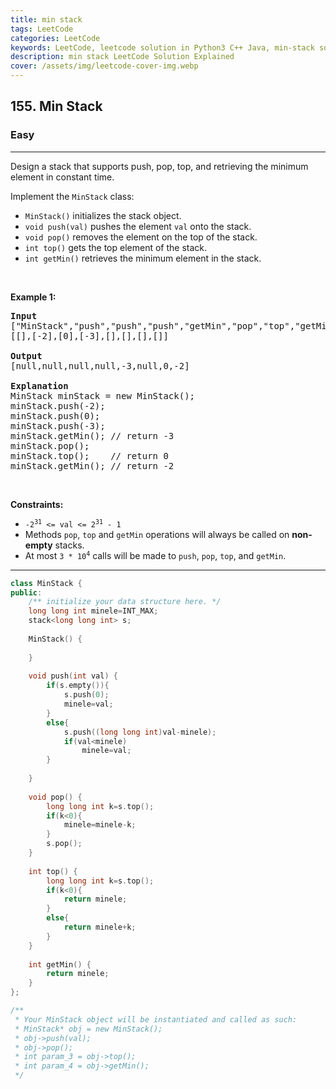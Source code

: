 ```yaml
---
title: min stack
tags: LeetCode
categories: LeetCode
keywords: LeetCode, leetcode solution in Python3 C++ Java, min-stack solution
description: min stack LeetCode Solution Explained
cover: /assets/img/leetcode-cover-img.webp
---
```



<h2>155. Min Stack</h2><h3>Easy</h3><hr><div><p>Design a stack that supports push, pop, top, and retrieving the minimum element in constant time.</p>

<p>Implement the <code>MinStack</code> class:</p>

<ul>
	<li><code>MinStack()</code> initializes the stack object.</li>
	<li><code>void push(val)</code> pushes the element <code>val</code> onto the stack.</li>
	<li><code>void pop()</code> removes the element on the top of the stack.</li>
	<li><code>int top()</code> gets the top element of the stack.</li>
	<li><code>int getMin()</code> retrieves the minimum element in the stack.</li>
</ul>

<p>&nbsp;</p>
<p><strong>Example 1:</strong></p>

<pre><strong>Input</strong>
["MinStack","push","push","push","getMin","pop","top","getMin"]
[[],[-2],[0],[-3],[],[],[],[]]

<strong>Output</strong>
[null,null,null,null,-3,null,0,-2]

<strong>Explanation</strong>
MinStack minStack = new MinStack();
minStack.push(-2);
minStack.push(0);
minStack.push(-3);
minStack.getMin(); // return -3
minStack.pop();
minStack.top();    // return 0
minStack.getMin(); // return -2
</pre>

<p>&nbsp;</p>
<p><strong>Constraints:</strong></p>

<ul>
	<li><code>-2<sup>31</sup> &lt;= val &lt;= 2<sup>31</sup> - 1</code></li>
	<li>Methods <code>pop</code>, <code>top</code> and <code>getMin</code> operations will always be called on <strong>non-empty</strong> stacks.</li>
	<li>At most <code>3 * 10<sup>4</sup></code> calls will be made to <code>push</code>, <code>pop</code>, <code>top</code>, and <code>getMin</code>.</li>
</ul>
</div>

---




```cpp
class MinStack {
public:
    /** initialize your data structure here. */
    long long int minele=INT_MAX;
    stack<long long int> s;
    
    MinStack() {
        
    }
    
    void push(int val) {
        if(s.empty()){
            s.push(0);
            minele=val;
        }
        else{
            s.push((long long int)val-minele);
            if(val<minele)
                minele=val;
        }
            
    }
    
    void pop() {
        long long int k=s.top();
        if(k<0){
            minele=minele-k;
        }
        s.pop();
    }
    
    int top() {
        long long int k=s.top();
        if(k<0){
            return minele;
        }
        else{
            return minele+k;
        }
    }
    
    int getMin() {
        return minele;
    }
};

/**
 * Your MinStack object will be instantiated and called as such:
 * MinStack* obj = new MinStack();
 * obj->push(val);
 * obj->pop();
 * int param_3 = obj->top();
 * int param_4 = obj->getMin();
 */
```
